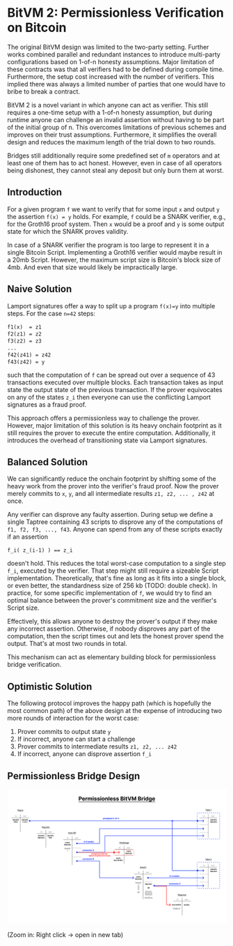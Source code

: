 # BitVM 2: Permissionless Verification on Bitcoin

The original BitVM design was limited to the two-party setting. Further works combined parallel and redundant instances to introduce multi-party configurations based on 1-of-n honesty assumptions. Major limitation of these contracts was that all verifiers had to be defined during compile time. Furthermore, the setup cost increased with the number of verifiers. This implied there was always a limited number of parties that one would have to bribe to break a contract.

BitVM 2 is a novel variant in which anyone can act as verifier. This still requires a one-time setup with a 1-of-n honesty assumption, but during runtime anyone can challenge an invalid assertion without having to be part of the initial group of n. This overcomes limitations of previous schemes and improves on their trust assumptions. Furthermore, it simplifies the overall design and reduces the maximum length of the trial down to two rounds.

Bridges still additionally require some predefined set of `m` operators and at least one of them has to act honest. However, even in case of all operators being dishonest, they cannot steal any deposit but only burn them at worst.

## Introduction
For a given program `f` we want to verify that for some input `x` and output `y` the assertion `f(x) = y` holds. For example, `f` could be a SNARK verifier, e.g., for the Groth16 proof system. Then `x` would be a proof and `y` is some output state for which the SNARK proves validity.

In case of a SNARK verifier the program is too large to represent it in a single Bitcoin Script. Implementing a Groth16 verifier would maybe result in a 20mb Script. However, the maximum script size is Bitcoin's block size of 4mb. And even that size would likely be impractically large.

## Naive Solution

Lamport signatures offer a way to split up a program `f(x)=y` into multiple steps. For the case `n=42` steps:
```
f1(x)  = z1
f2(z1) = z2
f3(z2) = z3
...
f42(z41) = z42
f43(z42) = y
```

such that the computation of `f` can be spread out over a sequence of 43 transactions executed over multiple blocks. Each transaction takes as input state the output state of the previous transaction. If the prover equivocates on any of the states `z_i` then everyone can use the conflicting Lamport signatures as a fraud proof.

This approach offers a permissionless way to challenge the prover. However, major limitation of this solution is its heavy onchain footprint as it still requires the prover to execute the entire computation. Additionally, it introduces the overhead of transitioning state via Lamport signatures.

## Balanced Solution

We can significantly reduce the onchain footprint by shifting some of the heavy work from the prover into the verifier's fraud proof. Now the prover merely commits to `x`, `y`, and all intermediate results `z1, z2, ... , z42` at once. 

Any verifier can disprove any faulty assertion. During setup we define a single Taptree containing 43 scripts to disprove any of the computations of `f1, f2, f3, ..., f43`. Anyone can spend from any of these scripts exactly if an assertion 

```
f_i( z_(i-1) ) == z_i
``` 

doesn't hold. This reduces the total worst-case computation to a single step `f_i`, executed by the verifier. That step might still require a sizeable Script implementation. Theoretically, that's fine as long as it fits into a single block, or even better, the standardness size of 256 kb (TODO: double check). In practice, for some specific implementation of `f`, we would try to find an optimal balance between the prover's commitment size and the verifier's Script size.

Effectively, this allows anyone to destroy the prover's output if they make any incorrect assertion. Otherwise, if nobody disproves any part of the computation, then the script times out and lets the honest prover spend the output. 
That's at most two rounds in total.

This mechanism can act as elementary building block for permissionless bridge verification.



## Optimistic Solution 

The following protocol improves the happy path (which is hopefully the most common path) of the above design at the expense of introducing two more rounds of interaction for the worst case: 

1. Prover commits to output state `y`
2. If incorrect, anyone can start a challenge
3. Prover commits to intermediate results `z1, z2, ... z42`
4. If incorrect, anyone can disprove assertion `f_i`


## Permissionless Bridge Design

![](permissionless_bridge.png)

(Zoom in: Right click -> open in new tab)

